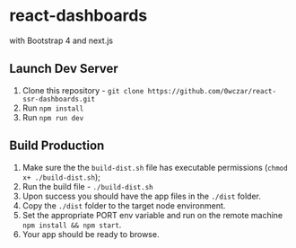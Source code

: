 # react-dashboards
with Bootstrap 4 and next.js

## Launch Dev Server
1. Clone this repository - `git clone https://github.com/0wczar/react-ssr-dashboards.git`
2. Run `npm install`
3. Run `npm run dev`

## Build Production
1. Make sure the the `build-dist.sh` file has executable permissions (`chmod x+ ./build-dist.sh`);
2. Run the build file - `./build-dist.sh`
3. Upon success you should have the app files in the `./dist` folder.
4. Copy the `./dist` folder to the target node environment.
5. Set the appropriate PORT env variable and run on the remote machine `npm install && npm start`.
6. Your app should be ready to browse.
